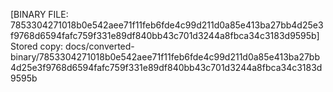[BINARY FILE: 7853304271018b0e542aee71f11feb6fde4c99d211d0a85e413ba27bb4d25e3f9768d6594fafc759f331e89df840bb43c701d3244a8fbca34c3183d9595b]
Stored copy: docs/converted-binary/7853304271018b0e542aee71f11feb6fde4c99d211d0a85e413ba27bb4d25e3f9768d6594fafc759f331e89df840bb43c701d3244a8fbca34c3183d9595b
